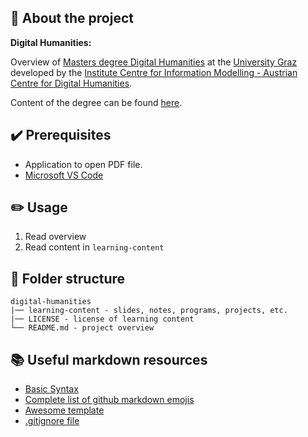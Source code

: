 ## :newspaper: About the project ##

**Digital Humanities:**

Overview of [Masters degree Digital Humanities](https://www.uni-graz.at/en/studies/master-programmes/digital-humanities/) at the [University Graz](https://www.uni-graz.at/en/) developed by the [Institute Centre for Information Modelling - Austrian Centre for Digital Humanities](https://informationsmodellierung.uni-graz.at/en/).

Content of the degree can be found [here](https://mitteilungsblatt.uni-graz.at/de/2020-21/32.g/pdf/).

## :heavy_check_mark: Prerequisites ##

* Application to open PDF file.
* [Microsoft VS Code](https://code.visualstudio.com/download)

## :pencil2: Usage

1. Read overview
1. Read content in <code>learning-content</code>

## :file_folder: Folder structure ##

    digital-humanities
    |── learning-content - slides, notes, programs, projects, etc.
    |── LICENSE - license of learning content
    └── README.md - project overview

## :books: Useful markdown resources ##

* [Basic Syntax](https://www.markdownguide.org/basic-syntax/)
* [Complete list of github markdown emojis](https://dev.to/nikolab/complete-list-of-github-markdown-emoji-markup-5aia)
* [Awesome template](https://github.com/ma-shamshiri/Human-Activity-Recognition/blob/main/README.md)
* [.gitignore file](https://git-scm.com/docs/gitignore)
